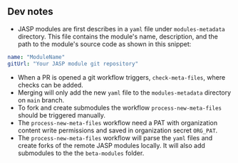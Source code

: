 ## Dev notes

- JASP modules are first describes in a `yaml` file under `modules-metadata` directory. This file contains the module's name, description, and the path to the module's source code as shown in this snippet:

```yaml
name: "ModuleName"
gitUrl: "Your JASP module git repository"
```

- When a PR is opened a git workflow triggers, `check-meta-files`, where checks can be added.
- Merging will only add the new `yaml` file to the `modules-metadata` directory on `main` branch.
- To fork and create submodules the workflow `process-new-meta-files` should be triggered manually.
- The `process-new-meta-files` workflow need a PAT with organization content write permissions and saved in organization secret `ORG_PAT`.
- The `process-new-meta-files` workflow will parse the `yaml` files and create forks of the remote JASP modules locally. It will also add submodules to the the `beta-modules` folder.
